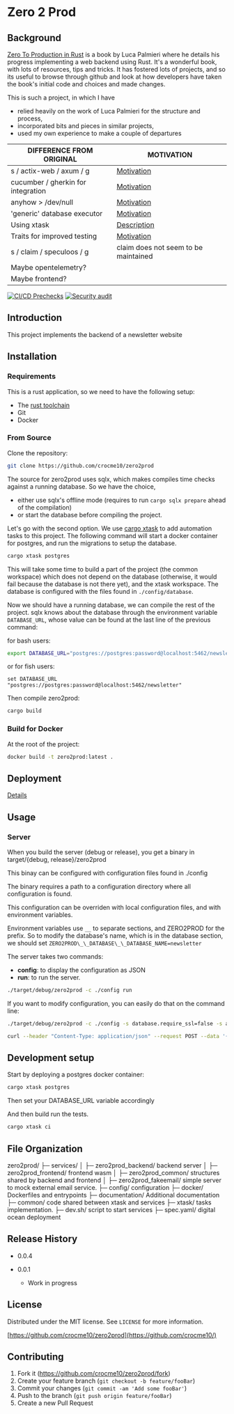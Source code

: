 # Zero 2 Prod

## Background

[Zero To Production in Rust](https://www.zero2prod.com) is a book by Luca
Palmieri where he details his progress implementing a web backend using Rust.
It's a wonderful book, with lots of resources, tips and tricks. It has fostered
lots of projects, and so its useful to browse through github and look at how
developers have taken the book's initial code and choices and made changes.

This is such a project, in which I have

- relied heavily on the work of Luca Palmieri for the structure and process,
- incorporated bits and pieces in similar projects,
- used my own experience to make a couple of departures

| DIFFERENCE FROM ORIGINAL           | MOTIVATION                                               |
| ---------------------------------- | -------------------------------------------------------- |
| s / actix-web / axum / g           | [Motivation](/documentation/webserver.md)                |
| cucumber / gherkin for integration | [Motivation](/documentation/cucumber.md)                 |
| anyhow > /dev/null                 | [Motivation](/documentation/error-handling.md)           |
| 'generic' database executor        | [Motivation](/documentation/database.md)                 |
| Using xtask                        | [Description](/documentation/xtasks.md)                  |
| Traits for improved testing        | [Motivation](/documentation/architecture-for-testing.md) |
| s / claim / speculoos / g          | claim does not seem to be maintained                     |
| Maybe opentelemetry?               |                                                          |
| Maybe frontend?                    |                                                          |

[![CI/CD Prechecks](https://github.com/crocme10/zero2prod/actions/workflows/general.yml/badge.svg)](https://github.com/crocme10/zero2prod/actions/workflows/general.yml)
[![Security audit](https://github.com/crocme10/zero2prod/actions/workflows/audit.yml/badge.svg)](https://github.com/crocme10/zero2prod/actions/workflows/audit.yml)

## Introduction

This project implements the backend of a newsletter website

## Installation

### Requirements

This is a rust application, so we need to have the following setup:

- The [rust toolchain](https://www.rust-lang.org/tools/install)
- Git
- Docker

### From Source

Clone the repository:

```sh
git clone https://github.com/crocme10/zero2prod
```

The source for zero2prod uses sqlx, which makes compiles time checks against a
running database. So we have the choice,

- either use sqlx's offline mode (requires to run `cargo sqlx prepare` ahead of
  the compilation)
- or start the database before compiling the project.

Let's go with the second option. We use
[cargo xtask](https://github.com/matklad/cargo-xtask) to add automation tasks to
this project. The following command will start a docker container for postgres,
and run the migrations to setup the database.

```sh
cargo xtask postgres
```

This will take some time to build a part of the project (the common workspace)
which does not depend on the database (otherwise, it would fail because the
database is not there yet), and the xtask workspace. The database is configured
with the files found in `./config/database`.

Now we should have a running database, we can compile the rest of the project.
sqlx knows about the database through the environment variable `DATABASE_URL`,
whose value can be found at the last line of the previous command:

for bash users:

```sh
export DATABASE_URL="postgres://postgres:password@localhost:5462/newsletter"
```

or for fish users:

```fish
set DATABASE_URL "postgres://postgres:password@localhost:5462/newsletter"
```

Then compile zero2prod:

```sh
cargo build
```

### Build for Docker

At the root of the project:

```sh
docker build -t zero2prod:latest .
```

## Deployment

[Details](/documentations/deployment.md)

## Usage

### Server

When you build the server (debug or release), you get a binary in target/{debug,
release}/zero2prod

This binay can be configured with configuration files found in ./config

The binary requires a path to a configuration directory where all configuration
is found.

This configuration can be overriden with local configuration files, and with
environment variables.

Environment variables use `__` to separate sections, and ZERO2PROD for the
prefix. So to modify the database's name, which is in the database section,
we should set `ZERO2PROD\_\_DATABASE\_\_DATABASE_NAME=newsletter`

The server takes two commands:

- **config**: to display the configuration as JSON
- **run**: to run the server.

```sh
./target/debug/zero2prod -c ./config run
```

If you want to modify configuration, you can easily do that on the command line:

```sh
./target/debug/zero2prod -c ./config -s database.require_ssl=false -s application.port=8082 run
```

```sh
curl --header "Content-Type: application/json" --request POST --data '{"username": "alice", "email": "alice@acme.inc"}' http://localhost:8082/subscriptions
```

## Development setup

Start by deploying a postgres docker container:

```sh
cargo xtask postgres
```

Then set your DATABASE_URL variable accordingly

And then build run the tests.

```sh
cargo xtask ci

```

## File Organization


zero2prod/
├─ services/
│  ├─ zero2prod_backend/           backend server
│  ├─ zero2prod_frontend/          frontend wasm
│  ├─ zero2prod_common/            structures shared by backend and frontend
│  ├─ zero2prod_fakeemail/         simple server to mock external email service.
├─ config/                         configuration
├─ docker/                         Dockerfiles and entrypoints
├─ documentation/                  Additional documentation
├─ common/                         code shared between xtask and services
├─ xtask/                          tasks implementation.
├─ dev.sh/                         script to start services 
├─ spec.yaml/                      digital ocean deployment

## Release History

- 0.0.4

- 0.0.1
  - Work in progress

## License

Distributed under the MIT license. See `LICENSE` for more information.

[https://github.com/crocme10/zero2prod](https://github.com/crocme10/)

## Contributing

1. Fork it (<https://github.com/crocme10/zero2prod/fork>)
2. Create your feature branch (`git checkout -b feature/fooBar`)
3. Commit your changes (`git commit -am 'Add some fooBar'`)
4. Push to the branch (`git push origin feature/fooBar`)
5. Create a new Pull Request

<!-- Markdown link & img dfn's -->

